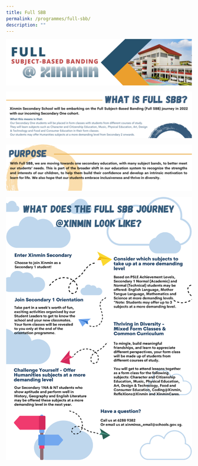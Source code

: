 ```yaml
---
title: Full SBB
permalink: /programmes/full-sbb/
description: ""
---
```

![Full Subject-Based Banding](/images/FSBB%20website%20banner.png)

![Full Subject-Based Banding](/images/FSBB%20website%20banner%202a.png)

![Full Subject-Based Banding](/images/FSBB%20website%20banner%203a.png)

![Full Subject-Based Banding](/images/FSBB%20website%20banner%204a.png)